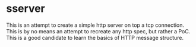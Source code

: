 # sserver

This is an attempt to create a simple http server on top a tcp connection.
This is by no means an attempt to recreate any http spec, but rather a PoC.
This is a good candidate to learn the basics of HTTP message structure.